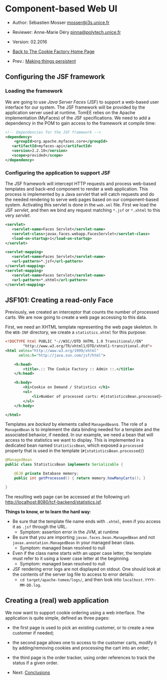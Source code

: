 # Component-based Web UI 

  * Author: Sébastien Mosser [mosser@i3s.unice.fr](mosser@i3s.unice.fr)
  * Reviewer: Anne-Marie Déry [pinna@polytech.unice.fr](pinna@polytech.unice.fr)
  * Version: 02.2016
  * [Back to The Cookie Factory Home Page](https://github.com/polytechnice-si/4A_ISA_TheCookieFactory/blob/develop/Readme.md)

  * Prev.: [Making things persistent](https://github.com/polytechnice-si/4A_ISA_TheCookieFactory/blob/develop/chapters/Persistence.md)



## Configuring the JSF framework

### Loading the framework

We are going to use _Java Server Faces_ (JSF) to support a web-based user interface for our system. The JSF framework will be provided by the application server used at runtime. TomEE relies on the Apache implementation (MyFaces) of the JSF specifications. We need to add a dependency in the POM to gain access to the framework at compile time:

```xml
<!-- Dependencies for the JSF framework -->
<dependency>
	<groupId>org.apache.myfaces.core</groupId>
   <artifactId>myfaces-api</artifactId>
   <version>2.2.10</version>
   <scope>provided</scope>
</dependency>
```


### Configuring the application to support JSF

The JSF framework will intercept HTTP requests and process web-based templates and back-end component to render a web application. This process is implemented by a Java _servlet_ that will catch requests and do the needed rendering to serve web pages based on our component-based system. Activating this servlet is done in the `web.xml` file. First we load the JSF _servlet_, and then we bind any request matching `*.jsf` or `*.xhtml` to this very _servlet_. 

```xml
<servlet>
   <servlet-name>Faces Servlet</servlet-name>
   <servlet-class>javax.faces.webapp.FacesServlet</servlet-class>
   <load-on-startup>1</load-on-startup>
</servlet>

<servlet-mapping>
   <servlet-name>Faces Servlet</servlet-name>
   <url-pattern>*.jsf</url-pattern>
</servlet-mapping>
<servlet-mapping>
   <servlet-name>Faces Servlet</servlet-name>
   <url-pattern>*.xhtml</url-pattern>
</servlet-mapping>
``` 

## JSF101: Creating a read-only Face

Previously, we created an interceptor that counts the number of processed carts. We are now going to create a web page accessing to this data.

First, we need an XHTML template representing the web page skeleton. In the `WEB-INF` directory, we create a `statistics.xhtml` for this purpose:

```xml
<!DOCTYPE html PUBLIC "-//W3C//DTD XHTML 1.0 Transitional//EN"
        "http://www.w3.org/TR/xhtml1/DTD/xhtml1-transitional.dtd">
<html xmlns="http://www.w3.org/1999/xhtml" 
      xmlns:h="http://java.sun.com/jsf/html">

    <h:head>
        <title>.:: The Cookie Factory :: Admin ::.</title>
    </h:head>

    <h:body>
        <h1>Cookie on Demand / Statistics </h1>
        <ul>
            <li>Number of processed carts: #{statisticsBean.processed}</li>
        </ul>
    </h:body>

</html>
```

Templates are _backed_ by elements called `ManagedBean`s. The role of a `ManagedBean` is to implement the data binding needed for a template and the associated behavior, if needed. 
In our example, we need a bean that will access to the statistics we want to display. This is implemented in a dedicated bean named `StatisticsBean`, which exposed a `processed` property that is used in the template (`#{statisticsBean.processed}`)

```java
@ManagedBean
public class StatisticsBean implements Serializable {

	@EJB private Database memory;
	public int getProcessed() { return memory.howManyCarts(); }

}
```

The resulting web page can be accessed at the following url: [http://localhost:8080/tcf-backend/statistics.jsf](http://localhost:8080/tcf-backend/statistics.jsf).

__Things to know, or to learn the hard way__:

  * Be sure that the template file name ends with `.xhtml`, even if you access it as `.jsf` through the URL. 
    * Symptom: assertion error in the JVM, at runtime
  * Be sure that you are importing `javax.faces.bean.ManagedBean` and not `javax.annotation.ManagedBean` in your managed bean class. 
    * Symptom: managed bean resolved to null
  * Even if the class name starts with an upper case letter, the template must refer to it using a lower case letter at the beginning.
    * Symptom: managed bean resolved to null
  * JSF rendering error logs are not displayed on stdout. One should look at the contents of the server log file to access to error details:
    * `cd target/apache-tomee/logs/`, and then look into `localhost.YYYY-MM-DD.log`.

## Creating a (real) web application

We now want to support cookie ordering using a web interface. The application is quite simple, defined as three pages:

  * the first page is used to pick an existing customer, or to create a new customer if needed;
  * the second page allows one to access to the customer carts, modify it by adding/removing cookies and processing the cart into an order;
  * the third page is the order tracker, using order references to track the status if a given order.

  * Next: [Conclusions](https://github.com/polytechnice-si/4A_ISA_TheCookieFactory/blob/develop/chapters/Conclusions.md)


